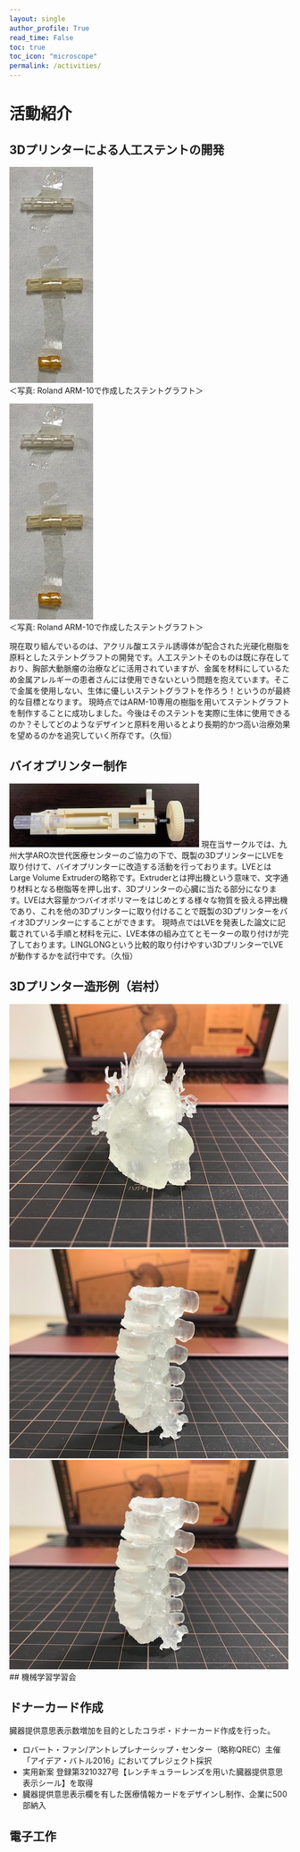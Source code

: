```yaml
---
layout: single
author_profile: True
read_time: False
toc: true
toc_icon: "microscope"
permalink: /activities/
---
```

# 活動紹介
## 3Dプリンターによる人工ステントの開発
![ステントグラフト](/assets/images/activities/stent.jpeg)
<br>＜写真: Roland ARM-10で作成したステントグラフト＞

<img src="/assets/images/activities/stent.jpeg" alt="＜写真: Roland ARM-10で作成したステントグラフト＞" title="＜写真: Roland ARM-10で作成したステントグラフト＞"/>
<br>＜写真: Roland ARM-10で作成したステントグラフト＞

現在取り組んでいるのは、アクリル酸エステル誘導体が配合された光硬化樹脂を原料としたステントグラフトの開発です。人工ステントそのものは既に存在しており、胸部大動脈瘤の治療などに活用されていますが、金属を材料にしているため金属アレルギーの患者さんには使用できないという問題を抱えています。そこで金属を使用しない、生体に優しいステントグラフトを作ろう！というのが最終的な目標となります。
現時点ではARM-10専用の樹脂を用いてステントグラフトを制作することに成功しました。今後はそのステントを実際に生体に使用できるのか？そしてどのようなデザインと原料を用いるとより長期的かつ高い治療効果を望めるのかを追究していく所存です。（久恒）

## バイオプリンター制作
<img src="/assets/images/activities/extruder.jpeg" alt="..." title="＜写真: Connex500で作成したバイオプリンター用押出機＞"/>
現在当サークルでは、九州大学ARO次世代医療センターのご協力の下で、既製の3DプリンターにLVEを取り付けて、バイオプリンターに改造する活動を行っております。LVEとはLarge Volume Extruderの略称です。Extruderとは押出機という意味で、文字通り材料となる樹脂等を押し出す、3Dプリンターの心臓に当たる部分になります。LVEは大容量かつバイオポリマーをはじめとする様々な物質を扱える押出機であり、これを他の3Dプリンターに取り付けることで既製の3Dプリンターをバイオ3Dプリンターにすることができます。
現時点ではLVEを発表した論文に記載されている手順と材料を元に、LVE本体の組み立てとモーターの取り付けが完了しております。LINGLONGという比較的取り付けやすい3DプリンターでLVEが動作するかを試行中です。（久恒）

## 3Dプリンター造形例（岩村）
<img src="/assets/images/activities/heart2.jpeg" alt="..." title="＜写真: Roland ARM-10で造形した心臓モデル＞"/>

<img src="/assets/images/activities/cervical.jpeg" alt="..." title="＜写真: Roland ARM-10で造形した頚椎モデル＞"/>

<img src="/assets/images/activities/cervical.jpeg" alt="..." title="＜写真: Roland ARM-10で造形した頚椎モデル＞"/>
## 機械学習学習会

## ドナーカード作成
臓器提供意思表示数増加を目的としたコラボ・ドナーカード作成を行った。

* ロバート・ファン/アントレプレナーシップ・センター（略称QREC）主催「アイデア・バトル2016」においてプレジェクト採択
* 実用新案 登録第3210327号【レンチキュラーレンズを用いた臓器提供意思表示シール】を取得
* 臓器提供意思表示欄を有した医療情報カードをデザインし制作、企業に500部納入

## 電子工作
